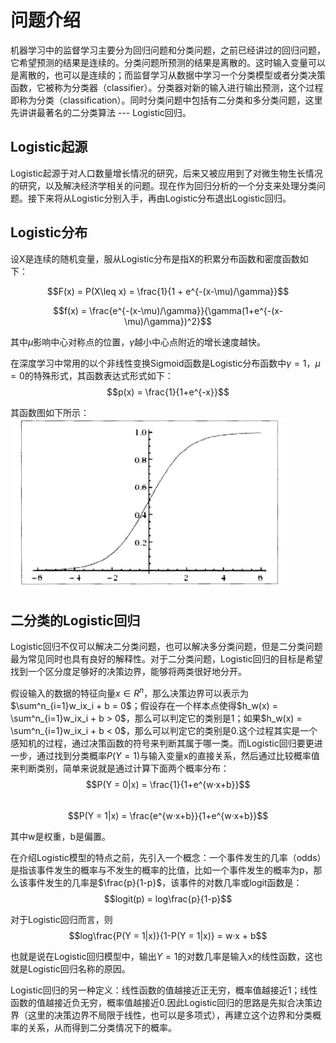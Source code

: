 # 问题介绍  

机器学习中的监督学习主要分为回归问题和分类问题，之前已经讲过的回归问题，它希望预测的结果是连续的。分类问题所预测的结果是离散的。这时输入变量可以是离散的，也可以是连续的；而监督学习从数据中学习一个分类模型或者分类决策函数，它被称为分类器（classifier）。分类器对新的输入进行输出预测，这个过程即称为分类（classification）。同时分类问题中包括有二分类和多分类问题，这里先讲讲最著名的二分类算法 --- Logistic回归。  

## Logistic起源  

Logistic起源于对人口数量增长情况的研究，后来又被应用到了对微生物生长情况的研究，以及解决经济学相关的问题。现在作为回归分析的一个分支来处理分类问题。接下来将从Logistic分别入手，再由Logistic分布退出Logistic回归。  

## Logistic分布  

设X是连续的随机变量，服从Logistic分布是指X的积累分布函数和密度函数如下： 

$$F(x) = P(X\leq x) = \frac{1}{1 + e^{-(x-\mu)/\gamma}}$$  

$$f(x) = \frac{e^{-(x-\mu)/\gamma}}{\gamma(1+e^{-(x-\mu)/\gamma})^2}$$  

其中$\mu$影响中心对称点的位置，$\gamma$越小中心点附近的增长速度越快。  

在深度学习中常用的以个非线性变换Sigmoid函数是Logistic分布函数中$\gamma = 1$，$\mu = 0$的特殊形式，其函数表达式形式如下：  
$$p(x) = \frac{1}{1+e^{-x}}$$  

其函数图如下所示：  
![Sigmoid函数图](../pics/Sigmoid函数图像.png)  

## 二分类的Logistic回归  

Logistic回归不仅可以解决二分类问题，也可以解决多分类问题，但是二分类问题最为常见同时也具有良好的解释性。对于二分类问题，Logistic回归的目标是希望找到一个区分度足够好的决策边界，能够将两类很好地分开。  

假设输入的数据的特征向量$x \in R^n$，那么决策边界可以表示为$\sum^n_{i=1}w_ix_i + b = 0$；假设存在一个样本点使得$h_w(x) = \sum^n_{i=1}w_ix_i + b > 0$，那么可以判定它的类别是1；如果$h_w(x) = \sum^n_{i=1}w_ix_i + b < 0$，那么可以判定它的类别是0.这个过程其实是一个感知机的过程，通过决策函数的符号来判断其属于哪一类。而Logistic回归要更进一步，通过找到分类概率$P(Y = 1)$与输入变量x的直接关系，然后通过比较概率值来判断类别，简单来说就是通过计算下面两个概率分布：  
$$P(Y = 0|x) = \frac{1}{1+e^{w·x+b}}$$  
$$P(Y = 1|x) = \frac{e^{w·x+b}}{1+e^{w·x+b}}$$  

其中w是权重，b是偏置。  

在介绍Logistic模型的特点之前，先引入一个概念：一个事件发生的几率（odds）是指该事件发生的概率与不发生的概率的比值，比如一个事件发生的概率为p，那么该事件发生的几率是$\frac{p}{1-p}$，该事件的对数几率或logit函数是：  
$$logit(p) = log\frac{p}{1-p}$$  

对于Logistic回归而言，则  
$$log\frac{P(Y = 1|x)}{1-P(Y = 1|x)} = w·x + b$$  

也就是说在Logistic回归模型中，输出$Y = 1$的对数几率是输入x的线性函数，这也就是Logistic回归名称的原因。  

Logistic回归的另一种定义：线性函数的值越接近正无穷，概率值越接近1；线性函数的值越接近负无穷，概率值越接近0.因此Logistic回归的思路是先拟合决策边界（这里的决策边界不局限于线性，也可以是多项式），再建立这个边界和分类概率的关系，从而得到二分类情况下的概率。